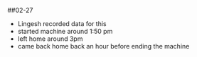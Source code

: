 ##02-27 
- Lingesh recorded data for this 
- started machine around 1:50 pm 
- left home around 3pm
- came back home back an hour before ending the machine

